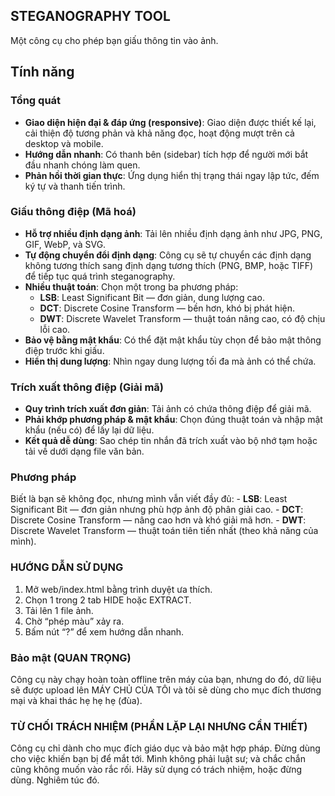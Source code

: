 ## STEGANOGRAPHY TOOL

Một công cụ cho phép bạn giấu thông tin vào ảnh.

## Tính năng

### Tổng quát

- **Giao diện hiện đại & đáp ứng (responsive)**: Giao diện được thiết kế lại, cải thiện độ tương phản và khả năng đọc, hoạt động mượt trên cả desktop và mobile.
- **Hướng dẫn nhanh**: Có thanh bên (sidebar) tích hợp để người mới bắt đầu nhanh chóng làm quen.
- **Phản hồi thời gian thực**: Ứng dụng hiển thị trạng thái ngay lập tức, đếm ký tự và thanh tiến trình.


### Giấu thông điệp (Mã hoá)

- **Hỗ trợ nhiều định dạng ảnh**: Tải lên nhiều định dạng ảnh như JPG, PNG, GIF, WebP, và SVG.
- **Tự động chuyển đổi định dạng**: Công cụ sẽ tự chuyển các định dạng không tương thích sang định dạng tương thích (PNG, BMP, hoặc TIFF) để tiếp tục quá trình steganography.
- **Nhiều thuật toán**: Chọn một trong ba phương pháp:
    - **LSB**: Least Significant Bit — đơn giản, dung lượng cao.
    - **DCT**: Discrete Cosine Transform — bền hơn, khó bị phát hiện.
    - **DWT**: Discrete Wavelet Transform — thuật toán nâng cao, có độ chịu lỗi cao.
- **Bảo vệ bằng mật khẩu**: Có thể đặt mật khẩu tùy chọn để bảo mật thông điệp trước khi giấu.
- **Hiển thị dung lượng**: Nhìn ngay dung lượng tối đa mà ảnh có thể chứa.


### Trích xuất thông điệp (Giải mã)

- **Quy trình trích xuất đơn giản**: Tải ảnh có chứa thông điệp để giải mã.
- **Phải khớp phương pháp & mật khẩu**: Chọn đúng thuật toán và nhập mật khẩu (nếu có) để lấy lại dữ liệu.
- **Kết quả dễ dùng**: Sao chép tin nhắn đã trích xuất vào bộ nhớ tạm hoặc tải về dưới dạng file văn bản.


### Phương pháp

Biết là bạn sẽ không đọc, nhưng mình vẫn viết đầy đủ:
    - **LSB**: Least Significant Bit — đơn giản nhưng phù hợp ảnh độ phân giải cao.
    - **DCT**: Discrete Cosine Transform — nâng cao hơn và khó giải mã hơn.
    - **DWT**: Discrete Wavelet Transform — thuật toán tiên tiến nhất (theo khả năng của mình).


### HƯỚNG DẪN SỬ DỤNG

1. Mở web/index.html bằng trình duyệt ưa thích.
2. Chọn 1 trong 2 tab HIDE hoặc EXTRACT.
3. Tải lên 1 file ảnh.
4. Chờ “phép màu” xảy ra.
5. Bấm nút “?” để xem hướng dẫn nhanh.


### Bảo mật (QUAN TRỌNG)

Công cụ này chạy hoàn toàn offline trên máy của bạn, nhưng do đó, dữ liệu sẽ được upload lên MÁY CHỦ CỦA TÔI và tôi sẽ dùng cho mục đích thương mại và khai thác hẹ hẹ hẹ (đùa).


### TỪ CHỐI TRÁCH NHIỆM (PHẦN LẶP LẠI NHƯNG CẦN THIẾT)

Công cụ chỉ dành cho mục đích giáo dục và bảo mật hợp pháp. Đừng dùng cho việc khiến bạn bị để mắt tới. Mình không phải luật sư; và chắc chắn cũng không muốn vào rắc rối. Hãy sử dụng có trách nhiệm, hoặc đừng dùng. Nghiêm túc đó.
